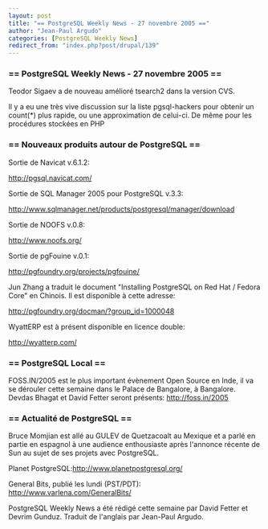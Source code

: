```yaml
---
layout: post
title: "== PostgreSQL Weekly News - 27 novembre 2005 =="
author: "Jean-Paul Argudo"
categories: [PostgreSQL Weekly News]
redirect_from: "index.php?post/drupal/139"
---
```



<h3>== PostgreSQL Weekly News - 27 novembre 2005 ==</h3>

<p>

Teodor Sigaev a de nouveau amélioré tsearch2 dans la version CVS.

</p>

<p>

Il y a eu une très vive discussion sur la liste pgsql-hackers pour obtenir un count(*) plus rapide, ou une approximation de celui-ci. De même pour les procédures stockées en PHP</p>

<!--more-->


<h3>== Nouveaux produits autour de PostgreSQL ==</h3>

<p>Sortie de Navicat v.6.1.2:<br />

<a href="http://pgsql.navicat.com/" target="_blank">http://pgsql.navicat.com/</a>

</p>

<p>

Sortie de SQL Manager 2005 pour PostgreSQL v.3.3:<br />

<a href="http://www.sqlmanager.net/products/postgresql/manager/download" target="_blank">http://www.sqlmanager.net/products/postgresql/manager/download</a>

</p>

<p>

Sortie de NOOFS v.0.8:<br />

<a href="http://www.noofs.org/" target="_blank">http://www.noofs.org/</a>

</p>

<p>

Sortie de pgFouine v.0.1:<br />

<a href="http://pgfoundry.org/projects/pgfouine/" target="_blank">http://pgfoundry.org/projects/pgfouine/</a>

</p>

<p>

Jun Zhang a traduit le document "Installing PostgreSQL on Red Hat / Fedora Core" en Chinois. Il est disponible à cette adresse:<br />

<a href="http://pgfoundry.org/docman/?group_id=1000048" target="_blank">http://pgfoundry.org/docman/?group_id=1000048</a>

</p>

<p>

WyattERP est à présent disponible en licence double:<br />

<a href="http://wyatterp.com/" target="_blank">http://wyatterp.com/</a>

</p>

<h3>== PostgreSQL Local ==</h3>

<p>

FOSS.IN/2005 est le plus important évènement Open Source en Inde, il va se dérouler cette semaine dans le Palace de Bangalore, à Bangalore. Devdas Bhagat et David Fetter seront présents: <a href="http://foss.in/2005" target="_blank">http://foss.in/2005</a>

</p>

<h3>== Actualité de PostgreSQL ==</h3>

<p>

Bruce Momjian est allé au GULEV de Quetzacoalt au Mexique et a parlé en partie en espagnol à une audience enthousiaste après l'annonce récente de Sun au sujet de ses projets avec PostgreSQL.

</p>

<p>

Planet PostgreSQL:<a href="http://www.planetpostgresql.org/" target="_blank">http://www.planetpostgresql.org/</a></p>

<p>

General Bits, publié les lundi (PST/PDT):<br /><a href="http://www.varlena.com/GeneralBits/" target="_blank">http://www.varlena.com/GeneralBits/</a>

</p>

<p>

PostgreSQL Weekly News a été rédigé cette semaine par David Fetter et Devrim Gunduz. Traduit de l'anglais par Jean-Paul Argudo.</p>